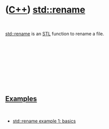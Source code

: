 



 

 

 

 

 

([C++](Cpp.md)) [std::rename](CppRename.md)
=============================================

 

[std::rename](CppRename.md) is an [STL](CppStl.md) function to rename
a file.

 

 

 

 

 

[Examples](CppExample.md)
--------------------------

 

-   [std::rename example 1: basics](CppRenameExample1.md)

 

 

 

 

 





 



